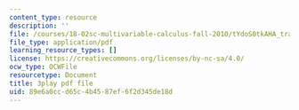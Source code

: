 ```yaml
---
content_type: resource
description: ''
file: /courses/18-02sc-multivariable-calculus-fall-2010/tYdoS0tkAHA_transcript.pdf
file_type: application/pdf
learning_resource_types: []
license: https://creativecommons.org/licenses/by-nc-sa/4.0/
ocw_type: OCWFile
resourcetype: Document
title: 3play pdf file
uid: 89e6a0cc-d65c-4b45-87ef-6f2d345de18d
---
```

